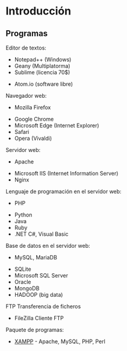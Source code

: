 Introducción
============

## Programas

Editor de textos:
  - Notepad++ (Windows)
  - Geany (Multiplatorma)
  - Sublime (licencia 70$)
  * Atom.io (software libre)

Navegador web:
  * Mozilla Firefox
  - Google Chrome
  - Microsoft Edge (Internet Explorer)  
  - Safari
  - Opera (Vivaldi)

Servidor web:
  * Apache
  - Microsoft IIS (Internet Information Server)
  - Nginx

Lenguaje de programación en el servidor web:
  * PHP
  - Python
  - Java
  - Ruby
  - .NET C#, Visual Basic

Base de datos en el servidor web:
  * MySQL, MariaDB
  - SQLite
  - Microsoft SQL Server
  - Oracle
  - MongoDB
  - HADOOP (big data)

FTP Transferencia de ficheros
  * FileZilla Cliente FTP

Paquete de programas:
  - [XAMPP](http://xampp.org) - Apache, MySQL, PHP, Perl
